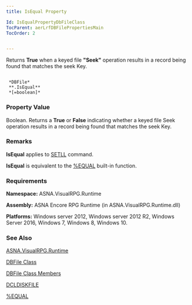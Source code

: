 ```yaml
---
title: IsEqual Property

Id: IsEqualPropertyDbFileClass
TocParent: aerLrfDBFilePropertiesMain
TocOrder: 2


---
```


Returns **True** when a keyed file **"Seek"** operation results in a record being found that matches the seek Key. 

```

 *DBFile* 
 **.IsEqual** 
 *[=boolean]*  
```

### Property Value
Boolean. Returns a **True** or **False** indicating whether a keyed file Seek operation results in a record being found that matches the seek Key. 

### Remarks
**IsEqual** applies to [SETLL](SETLL.html) command. 

**IsEqual** is equivalent to the [%EQUAL](EQUAL_Function.html) built-in function. 

### Requirements
**Namespace:** ASNA.VisualRPG.Runtime 

**Assembly:** ASNA Encore RPG Runtime (in ASNA.VisualRPG.Runtime.dll) 

**Platforms:** Windows server 2012, Windows server 2012 R2, Windows Server 2016, Windows 7, Windows 8, Windows 10. 

### See Also
[ASNA.VisualRPG.Runtime](aerLrfRuntimeNamespace.html)

[DBFile Class](aerLrfDBFileClass.html)

[DBFile Class Members](aerLrfDBFileMembers.html)

[DCLDISKFILE](DCLDISKFILE.html)

[%EQUAL](EQUAL_Function.html) 
